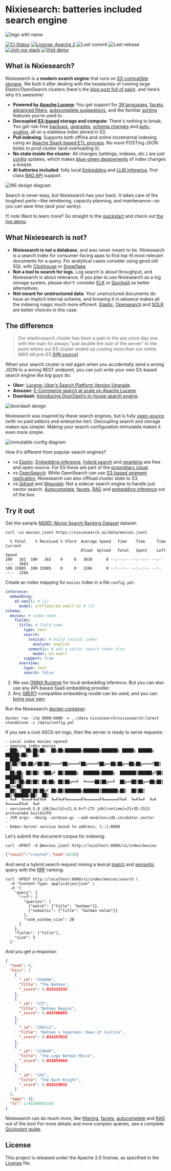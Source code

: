# Nixiesearch: batteries included search engine

![logo with name](https://nixiesearch.ai/img/logo-with-title.png)


[![CI Status](https://github.com/nixiesearch/nixiesearch/workflows/Tests/badge.svg)](https://github.com/nixiesearch/nixiesearch/actions)
[![License: Apache 2](https://img.shields.io/badge/License-Apache2-green.svg)](https://opensource.org/licenses/Apache-2.0)
![Last commit](https://img.shields.io/github/last-commit/nixiesearch/nixiesearch)
![Last release](https://img.shields.io/github/release/nixiesearch/nixiesearch)
[![Join our slack](https://img.shields.io/badge/Slack-join%20the%20community-blue?logo=slack&style=social)](https://communityinviter.com/apps/nixiesearch/nixiesearch)
[![Visit demo](https://img.shields.io/badge/visit-demo-blue)](https://demo.nixiesearch.ai)

## What is Nixiesearch?

Nixiesearch is a **modern search engine** that runs on [S3-compatible storage](https://nixiesearch.ai/deployment/distributed/persistence/s3). We built it after dealing with the headaches of running large Elastic/OpenSearch clusters (here's the [blog post full of pain](https://nixiesearch.substack.com/p/nixiesearch-running-lucene-over-s3)), and here’s why it’s awesome:

* **Powered by [Apache Lucene](https://lucene.apache.org)**: You get support for [39 languages](https://nixiesearch.ai/reference/languages), [facets](https://nixiesearch.ai/features/search/facet), [advanced filters](https://nixiesearch.ai/features/search/filter), [autocomplete suggestions](https://nixiesearch.ai/features/autocomplete/index), and the familiar [sorting](https://nixiesearch.ai/features/search/sort) features you’re used to.
* **Decoupled [S3-based](https://nixiesearch.ai/deployment/distributed/persistence/s3) storage and compute**: There's nothing to break. You get risk-free [backups](https://nixiesearch.ai/tutorial/backup), [upgrades](https://nixiesearch.ai/tutorial/upgrade), [schema changes](https://nixiesearch.ai/tutorial/schema) and [auto-scaling](https://nixiesearch.ai/tutorial/autoscaling), all on a stateless index stored in S3.
* **Pull indexing**: Supports both offline and online incremental indexing using an [Apache Spark based ETL process](https://nixiesearch.ai/features/indexing/overview). No more POSTing JSON blobs to prod cluster (and overloading it).
* **No state inside the cluster**: All changes (settings, indexes, etc.) are just [config](https://nixiesearch.ai/reference/config) updates, which makes [blue-green deployments](https://nixiesearch.ai/tutorial/schema) of index changes a breeze.
* **AI batteries included**: fully local [Embedding](https://nixiesearch.ai/features/inference/embeddings) and [LLM inference](https://nixiesearch.ai/features/inference/completions), first class [RAG API](https://nixiesearch.ai/features/search/rag) support.

![NS design diagram](https://nixiesearch.ai/img/arch.png)

Search is never easy, but Nixiesearch has your back. It takes care of the toughest parts—like reindexing, capacity planning, and maintenance—so you can save time (and your sanity).

!!! note 
    Want to learn more? Go straight to the [quickstart](https://www.nixiesearch.ai/quickstart/) and check out [the live demo](https://demo.nixiesearch.ai).

## What Nixiesearch is not?

* **Nixiesearch is not a database**, and was never meant to be. Nixiesearch is a search index for consumer-facing apps to find top-N most relevant documents for a query. For analytical cases consider using good old SQL with [Clickhouse](https://github.com/ClickHouse/ClickHouse) or [Snowflake](https://www.snowflake.com/en/).
* **Not a tool to search for logs**. Log search is about throughput, and Nixiesearch is about relevance. If you plan to use Nixiesearch as a log storage system, please don't: consider [ELK](https://www.elastic.co/elastic-stack) or [Quickwit](https://github.com/quickwit-oss/quickwit) as better alternatives.
* **Not meant for unstructured data**. Your unstructured documents do have an implicit internal schema, and knowing it in advance makes all the indexing magic much more efficient. [Elastic](https://www.elastic.co/), [Opensearch](https://opensearch.org/) and [SOLR](https://solr.apache.org/) are better choices in this case.

## The difference

> Our elasticsearch cluster has been a pain in the ass since day one with the main fix always "just double the size of the server" to the point where our ES cluster ended up costing more than our entire AWS bill pre-ES [ [HN source] ](https://news.ycombinator.com/item?id=30791838)

When your search cluster is red again when you accidentally send a wrong JSON to a wrong REST endpoint, you can just write your own S3-based search engine like big guys do:

* **Uber**:  [Lucene: Uber’s Search Platform Version Upgrade](https://www.uber.com/en-NL/blog/lucene-version-upgrade/).
* **Amazon**: [E-Commerce search at scale on Apache Lucene](https://www.youtube.com/watch?v=EkkzSLstSAE).
* **Doordash**: [Introducing DoorDash’s in-house search engine](https://careers.doordash.com/blog/introducing-doordashs-in-house-search-engine/).

![doordash design](https://nixiesearch.ai/img/doordash.gif)

Nixiesearch was inspired by these search engines, but is fully [open-source](#license) (with no paid addons and enterprise tier). Decoupling search and storage makes ops simpler. Making your search configuration immutable makes it even more simple. 

![immutable config diagram](https://nixiesearch.ai/img/reindex.gif)

How it's different from popular search engines?

* vs [Elastic](https://www.elastic.co/elasticsearch): [Embedding inference](https://nixiesearch.ai/features/inference/embeddings), [hybrid search](features/search/overview.md#hybrid-search-with-reciprocal-rank-fusion) and [reranking](#) are free and open-source. For ES these are part of the [proprietary cloud](https://www.elastic.co/subscriptions/cloud).
* vs [OpenSearch](https://opensearch.org/): While OpenSearch can use [S3-based segment replication](https://opensearch.org/docs/latest/tuning-your-cluster/availability-and-recovery/segment-replication/index/), Nixiesearch can also offload cluster state to S3.
* vs [Qdrant](https://qdrant.tech/) and [Weaviate](https://weaviate.io/): Not a sidecar search engine to handle just vector search. [Autocomplete](https://nixiesearch.ai/features/autocomplete/index), [facets](https://nixiesearch.ai/features/search/facet), [RAG](https://nixiesearch.ai/features/search/rag) and [embedding inference](https://nixiesearch.ai/features/inference/embeddings) out of the box.


## Try it out

Get the sample [MSRD: Movie Search Ranking Dataset](https://github.com/metarank/msrd) dataset:

```shell
curl -Lo movies.jsonl https://nixiesearch.ai/data/movies.jsonl
```

```text
  % Total    % Received % Xferd  Average Speed   Time    Time     Time  Current
                                 Dload  Upload   Total   Spent    Left  Speed
100   162  100   162    0     0   3636      0 --:--:-- --:--:-- --:--:--  3681
100 32085  100 32085    0     0   226k      0 --:--:-- --:--:-- --:--:--  226k
```

Create an index mapping for `movies` index in a file `config.yml`:

```yaml
inference:
  embedding:
    e5-small: # (1)
      model: intfloat/e5-small-v2 # (2)
schema:
  movies: # index name
    fields:
      title: # field name
        type: text
        search: 
          lexical: # build lexical index
            analyze: english
          semantic: # and a vector search index also
            model: e5-small
        suggest: true
      overview:
        type: text
        search: false
```

1. We use [ONNX Runtime](https://onnxruntime.ai/) for local embedding inference. But you can also use any API-based SaaS embedding provider.
2. Any [SBERT](https://sbert.net/)-compatible embedding model can be used, and you can [bring your own](https://github.com/nixiesearch/onnx-convert)

Run the Nixiesearch [docker container](https://hub.docker.com/r/nixiesearch/nixiesearch):

```shell
docker run -itp 8080:8080 -v .:/data nixiesearch/nixiesearch:latest standalone -c /data/config.yml
```

If you see a cool ASCII-art logo, then the server is ready to serve requests:

```text
- Local index movies opened
- opening index movies
- ███╗   ██╗██╗██╗  ██╗██╗███████╗███████╗███████╗ █████╗ ██████╗  ██████╗██╗  ██╗
- ████╗  ██║██║╚██╗██╔╝██║██╔════╝██╔════╝██╔════╝██╔══██╗██╔══██╗██╔════╝██║  ██║
- ██╔██╗ ██║██║ ╚███╔╝ ██║█████╗  ███████╗█████╗  ███████║██████╔╝██║     ███████║
- ██║╚██╗██║██║ ██╔██╗ ██║██╔══╝  ╚════██║██╔══╝  ██╔══██║██╔══██╗██║     ██╔══██║
- ██║ ╚████║██║██╔╝ ██╗██║███████╗███████║███████╗██║  ██║██║  ██║╚██████╗██║  ██║
- ╚═╝  ╚═══╝╚═╝╚═╝  ╚═╝╚═╝╚══════╝╚══════╝╚══════╝╚═╝  ╚═╝╚═╝  ╚═╝ ╚═════╝╚═╝  ╚═╝
- version=0.5.0 jdk[build]=21.0.6+7-LTS jdk[runtime]=21+35-2513 arch=arm64 build=CPU
- JVM args: -Xmx1g -verbose:gc --add-modules=jdk.incubator.vector
-                                                                                
- Ember-Server service bound to address: [::]:8080
```

Let's submit the document corpus for indexing:

```shell
curl -XPOST -d @movies.jsonl http://localhost:8080/v1/index/movies
```

```json
{"result":"created","took":8256}
```

And send a hybrid search request mixing a lexical [match](https://nixiesearch.ai/features/search/query/retrieve/match) and [semantic](https://nixiesearch.ai/features/search/query/retrieve/semantic) query with the [RRF](https://nixiesearch.ai/features/search/query/rank/rrf) ranking:

```shell
curl -XPOST http://localhost:8080/v1/index/movies/search \
  -H "Content-Type: application/json" \
  -d '{ 
    "query": {
      "rrf": {
        "queries": [
          {"match": {"title": "batman"}},
          {"semantic": {"title": "batman nolan"}}
        ],
        "rank_window_size": 20
      } 
    }, 
    "fields": ["title"], 
    "size": 5
  }'
```

And you get a response:

```json
{
  "took": 8,
  "hits": [
    {
      "_id": "414906",
      "title": "The Batman",
      "_score": 0.033333335
    },
    {
      "_id": "272",
      "title": "Batman Begins",
      "_score": 0.032786883
    },
    {
      "_id": "209112",
      "title": "Batman v Superman: Dawn of Justice",
      "_score": 0.031257633
    },
    {
      "_id": "324849",
      "title": "The Lego Batman Movie",
      "_score": 0.031054404
    },
    {
      "_id": "155",
      "title": "The Dark Knight",
      "_score": 0.016129032
    }
  ],
  "aggs": {},
  "ts": 1745590503193
}
```

Nixiesearch can do much more, like [filtering](https://nixiesearch.ai/features/search/filter), [facets](https://nixiesearch.ai/features/search/facet), [autocomplete](https://nixiesearch.ai/features/autocomplete/index) and [RAG](https://nixiesearch.ai/features/search/rag) out of the box! For more details and more complex queries, see a complete [Quickstart guide](https://nixiesearch.ai/quickstart).


## License

This project is released under the Apache 2.0 license, as specified in the [License](https://github.com/nixiesearch/nixiesearch/blob/master/LICENSE) file.

